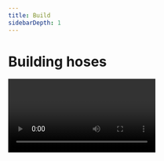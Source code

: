 ```yaml
---
title: Build
sidebarDepth: 1
---
```


# Building hoses

<Video url="https://www.youtube.com/embed/rNkUD5dboJs" />


<Screenshot
    url="/rubberhose3/icon/new-hose.svg"
    alt="New hose"
    toolbar />

## New Rubberhose

<Screenshot
    url="/rubberhose3/build-new-hose.mp4"
    alt="New hose"
    video
    round
    outline
    center />

Hoses are the foundation for everything in Rubberhose and this is the quickest way to create a hose. Click to create a hose group with 3 layers:

- End controller
- Start controller
- Hose

The new hose will be created using the values in the [Settings](./settings) area.




<Screenshot
    url="/rubberhose3/icon/path-to-hose.svg"
    alt="Path to hose"
    toolbar />

## Path to hose

<Screenshot
    url="/rubberhose3/build-path-to-hose.mp4"
    alt="Path to hose"
    video
    round
    outline
    center />

In addition to creating a new hose at the center of the comp, it is also possible to convert a path drawn with shape layers into a hose, or transfered a vector art path from Illustrator with [Overlord]([https://www.battleaxe.co/overlord](https://www.battleaxe.co/overlord)).

#### Inaccuracies

Rubberhose approximates the shape of the path using hose math. Curves  probably won’t be perfect, S-curves will be a little off, and a realism value of < 100% means the bend position will be a little less sharp. After converting a path, adjust it to taste.

### 3 point paths

<Screenshot
    url="/rubberhose3/build-path-to-hose-gotcha.mp4"
    alt="3 point paths"
    video
    round
    outline
    center />
    
While it is possible to draw a bendy line using only 2 points and long tangents it is important to draw your path with 3 points. Rubberhose is designed to look for that middle point





<Screenshot
    url="/rubberhose3/icon/rubberrig.svg"
    alt=" New RubberRig"
    toolbar />
    
## New RubberRig

<Screenshot
    url="/rubberhose3/build-rubberrig.mp4"
    alt="RubberRig"
    video
    round
    outline
    center />

Rig a set of 3+ layers quickly by parenting them in a chain, select the final layer (a hand, foot, etc), then click. Rubberhose will math up the positions of each layer’s anchor point in order to:

1. create a hose with bend points for each layer
2. create bones between each bend point
3. parent each of the art layers to the bones

::: tip Why not path parent each layer to the hose?

[Parent to hose](./manage.html#parent-to-hose) is designed to link a layer's anchor point to a hose at a slidable spot. This is useful for attaching elements to hoses, but they will not stretch. Bones stretch between hose points so anything parented to a bone will also stretch.  
:::


### The parent chain

The way we communicate to Rubberhose where to set controls and bend points is by first creating a [forward kinematics](https://youtu.be/-0BO_jn6HFk?t=98) rig where the end of a limb is parented to the next segment, which is then parented to the next segment all the way back up to the root of the limb. 

```plaintext
├── Upper arm
│   ├── Lower arm
│   │   ├── Hand
```

3 layers are required to define at least a start, bend point and end controller. 

::: warning Why do I need a hand or foot layer?

The creation of bones is defined by the location of anchor points in the parenting chain. The last layer is required to tell Rubberhose where the end controller should be. Without the 3rd layer, Rubberhose would not know how long the last segment should be. You are free to delete it after creating a rig.
:::